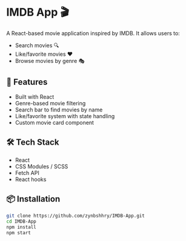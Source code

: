 # IMDB App 🎬

A React-based movie application inspired by IMDB. It allows users to:
- Search movies 🔍
- Like/favorite movies ❤️
- Browse movies by genre 🎭

## 🚀 Features

- Built with React
- Genre-based movie filtering
- Search bar to find movies by name
- Like/favorite system with state handling
- Custom movie card component

## 🛠 Tech Stack

- React
- CSS Modules / SCSS
- Fetch API 
- React hooks


## 📦 Installation

```bash
git clone https://github.com/zynbshhry/IMDB-App.git
cd IMDB-App
npm install
npm start
